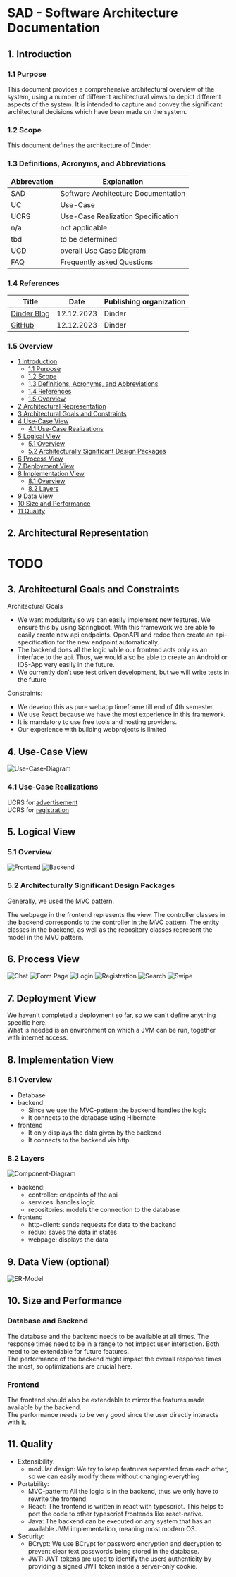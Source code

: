 # SAD - Software Architecture Documentation

## 1. Introduction

### 1.1	Purpose

This document provides a comprehensive architectural overview of the system, using a number of different architectural
views to depict different aspects of the system. It is intended to capture and convey the significant architectural
decisions which have been made on the system.

### 1.2	Scope

This document defines the architecture of Dinder.

### 1.3	Definitions, Acronyms, and Abbreviations

| Abbrevation | Explanation                         |
|-------------|-------------------------------------|
| SAD         | Software Architecture Documentation |
| UC          | Use-Case                            |
| UCRS        | Use-Case Realization Specification  |
| n/a         | not applicable                      |
| tbd         | to be determined                    |
| UCD         | overall Use Case Diagram            |
| FAQ         | Frequently asked Questions          |

### 1.4	References

| Title                                                                                               |    Date    | Publishing organization |
|-----------------------------------------------------------------------------------------------------|:----------:|-------------------------|
| [Dinder Blog](https://github.com/dhbw-ka-tinf22b5-dinder/Dinder/discussions/categories/projektblog) | 12.12.2023 | Dinder                  |
| [GitHub](https://github.com/dhbw-ka-tinf22b5-dinder/Dinder/)                                        | 12.12.2023 | Dinder                  |

### 1.5	Overview

- [1 Introduction](#1-introduction)
    - [1.1 Purpose](#11purpose)
    - [1.2 Scope](#12scope)
    - [1.3 Definitions, Acronyms, and Abbreviations](#13definitions-acronyms-and-abbreviations)
    - [1.4 References](#14references)
    - [1.5 Overview](#15overview)
- [2 Architectural Representation](#2-architectural-representation)
- [3 Architectural Goals and Constraints](#3-architectural-goals-and-constraints)
- [4 Use-Case View](#4-use-case-view)
    - [4.1 Use-Case Realizations](#41use-case-realizations)
- [5 Logical View](#5-logical-view)
    - [5.1 Overview](#51overview)
    - [5.2 Architecturally Significant Design Packages](#52architecturally-significant-design-packages)
- [6 Process View](#6-process-view)
- [7 Deployment View](#7-deployment-view)
- [8 Implementation View](#8-implementation-view)
    - [8.1 Overview](#81overview)
    - [8.2 Layers](#82layers)
- [9 Data View](#9-data-view-optional)
- [10 Size and Performance](#10-size-and-performance)
- [11 Quality](#11-quality)

## 2. Architectural Representation

# TODO

## 3. Architectural Goals and Constraints

Architectural Goals

- We want modularity so we can easily implement new features. We ensure this by using Springboot. With this framework we
  are able to easily create new api endpoints. OpenAPI and redoc then create an api-specification for the new endpoint
  automatically.
- The backend does all the logic while our frontend acts only as an interface to the api. Thus, we would also be able to
  create an Android or IOS-App very easily in the future.
- We currently don’t use test driven development, but we will write tests in the future

Constraints:

- We develop this as pure webapp timeframe till end of 4th semester.
- We use React because we have the most experience in this framework.
- It is mandatory to use free tools and hosting providers.
- Our experience with building webprojects is limited

## 4. Use-Case View

![Use-Case-Diagram](../Diagramme/UseCaseDiagram.png)

### 4.1	Use-Case Realizations

UCRS for [advertisement](../UCRS/advertisement.md) \
UCRS for [registration](../UCRS/advertisement.md)

## 5. Logical View

### 5.1	Overview

![Frontend](../Diagramme/Klassendiagramme/Frontend.png)
![Backend](../Diagramme/Klassendiagramme/Backend.png)

### 5.2	Architecturally Significant Design Packages

Generally, we used the MVC pattern.

The webpage in the frontend represents the view. The controller classes in the backend corresponds to the
controller in the MVC pattern. The entity classes in the backend, as well as the repository classes
represent the model in the MVC pattern.

## 6. Process View

![Chat](../Diagramme/Sequenzdiagramme/ChatApplication.png)
![Form Page](../Diagramme/Sequenzdiagramme/FormPageAdvertisement.png)
![Login](../Diagramme/Sequenzdiagramme/loginPageSource.png)
![Registration](../Diagramme/Sequenzdiagramme/registrationPage.png)
![Search](../Diagramme/Sequenzdiagramme/search.png)
![Swipe](../Diagramme/Sequenzdiagramme/swipe.png)

## 7. Deployment View

We haven't completed a deployment so far, so we can't define anything specific here.\
What is needed is an environment on which a JVM can be run, together with internet access.

## 8. Implementation View

### 8.1	Overview

- Database
- backend
    - Since we use the MVC-pattern the backend handles the logic
    - It connects to the database using Hibernate
- frontend
    - It only displays the data given by the backend
    - It connects to the backend via http

### 8.2	Layers

![Component-Diagram](componentDiagram.png)

- backend:
    - controller: endpoints of the api
    - services: handles logic
    - repositories: models the connection to the database
- frontend
    - http-client: sends requests for data to the backend
    - redux: saves the data in states
    - webpage: displays the data

## 9. Data View (optional)

![ER-Model](../handout/ER_Modell.png)

## 10. Size and Performance

### Database and Backend

The database and the backend needs to be available at all times. The response times need to be in a range to not impact
user interaction.
Both need to be extendable for future features. \
The performance of the backend might impact the overall response times the most, so optimizations are crucial here.

### Frontend

The frontend should also be extendable to mirror the features made available by the backend. \
The performance needs to be very good since the user directly interacts with it.

## 11. Quality

- Extensibility:
    - modular design: We try to keep featrures seperated from each other, so we can easily modify them without changing
      everything
- Portability:
    - MVC-pattern: All the logic is in the backend, thus we only have to rewrite the frontend
    - React: The frontend is written in react with typescript. This helps to port the code to other typescript
      frontends like react-native.
    - Java: The backend can be executed on any system that has an available JVM implementation, meaning most modern OS.
- Security:
    - BCrypt: We use BCrypt for password encryption and decryption to prevent clear text passwords being stored in the
      database.
    - JWT: JWT tokens are used to identify the users authenticity by providing a signed JWT token inside a server-only
      cookie.
